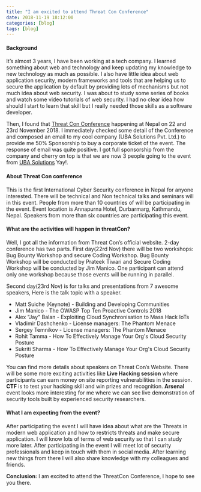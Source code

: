 ```yaml
---
title: "I am excited to attend Threat Con Conference"
date: 2018-11-19 18:12:00
categories: [blog]
tags: [blog]
---
```


#### Background
It’s almost 3 years, I have been working at a tech company. I learned something about web and technology and keep updating my knowledge to new technology as much as possible. I also have little idea about web application security, modern frameworks and tools that are helping us to secure the application by default by providing lots of mechanisms but not much idea about web security. I was about to study some series of books and watch some video tutorials of web security. I had no clear idea how should I start to learn that skill but I really needed those skills as a software developer.

Then, I found that [Threat Con Conference](https://threatcon.io/) happening at Nepal on 22 and 23rd November 2018. I immediately checked some detail of the Conference and composed an email to my cool company (UBA Solutions Pvt. Ltd.) to provide me 50% Sponsorship to buy a corporate ticket of the event. The response of email  was quite positive. I got full sponsorship from the company and cherry on top is that we are now 3 people going to the event from [UBA Solutions](http://www.uba-solutions.com) Yay!.

#### About Threat Con conference
This is the first International Cyber Security conference in Nepal for anyone interested. There will be technical and Non technical talks and seminars will in this event. People from more than 10 countries of will be participating in the event. Event location is Annapurna Hotel, Durbarmarg, Kathmandu, Nepal. Speakers from more than six countries are participating this event. 

#### What are the activities will happen in threatCon?  
Well, I got all the information from Threat Con’s official website. 2-day conference has two parts. First day(22rd Nov) there will be two workshops: Bug Bounty Workshop and secure Coding Workshop. Bug Bounty Workshop will be conducted by Prateek Tiwari and Secure Coding Workshop will be conducted by Jim Manico. One participant can attend only one workshop because those events will be running in parallel.


Second day(23rd Nov) is for talks and presentations from 7 awesome speakers, Here is the talk topic with a speaker.

- Matt Suiche (Keynote) - Building and Developing Communities
- Jim Manico - The OWASP Top Ten Proactive Controls 2018
- Alex "Jay" Balan - Exploiting Cloud Synchronisation to Mass Hack IoTs
- Vladimir Dashchenko - License managers: The Phantom Menace
- Sergey Temnikov - License managers: The Phantom Menace
- Rohit Tamma - How To Effectively Manage Your Org's Cloud Security Posture
- Sukriti Sharma - How To Effectively Manage Your Org's Cloud Security Posture

You can find more details about speakers on Threat Con’s Website. There will be some more exciting activities like **Live Hacking session** where participants can earn money on site reporting vulnerabilities in the session. **CTF** is to test your hacking skill and win prizes and recognition. **Arsenal** event looks more interesting for me where we can see live demonstration of security tools built by experienced security researchers. 

#### What I am expecting from the event?
After participating the event I will have idea about what are the Threats in modern web application and how to restricts threats and make secure application. I will know lots of terms of web security so that I can study more later. After participating in the event I will meet lot of security professionals and keep in touch with them in social media. After learning new things from there I will also share knowledge with my colleagues and friends.

**Conclusion:**  I am excited to attend the ThreatCon Conference, I hope to see you there. 
 

